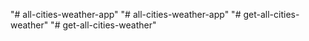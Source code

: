 "# all-cities-weather-app" 
"# all-cities-weather-app" 
"# get-all-cities-weather" 
"# get-all-cities-weather" 
